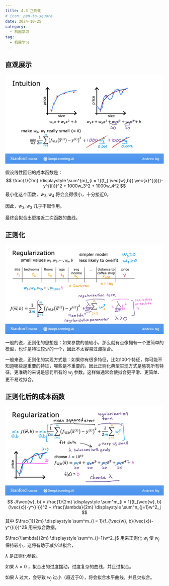 ```yaml
---
title: 4.3 正则化
# icon: pen-to-square
date: 2024-10-25
category:
  - 机器学习
tag:
  - 机器学习
---
```


## 直观展示

![image-20241025205056604](./../../../.vuepress/public/assets/images/Machine_learning/lesson_one/week_three/4.3_Cost_Function_with_Regularization.assests/image-20241025205056604.png)

假设线性回归的成本函数是：
$$
 \frac{1}{2m} \displaystyle \sum^{m}_{i = 1}(f_{ \vec{w},b}( \vec{x}^{(i)})- y^{(i)})^2 + 1000w_3^2 + 1000w_4^2
$$
最小化这个函数，$w_3, w_4$ 将会变得很小，十分接近0。

因此，$w_3, w_3$ 几乎不起作用。

最终会拟合出更接近二次函数的曲线。

## 正则化

![image-20241025205112554](./../../../.vuepress/public/assets/images/Machine_learning/lesson_one/week_three/4.3_Cost_Function_with_Regularization.assests/image-20241025205112554.png)

一般的说，正则化的思想是：如果参数的值较小，那么就有点像拥有一个更简单的模型，也许是特征较少的一个，因此不太容易过渡拟合。

一般来说，正则化的实现方式是：如果你有很多特征，比如100个特征，你可能不知道哪些是重要的特征，哪些是不重要的。因此正则化典型实现方式是惩罚所有特征，更准确的来说是惩罚所有的 $w_j$ 参数。这样做通常会使拟合更平滑、更简单、更不易过拟合。

## 正则化后的成本函数

![image-20241025205127705](./../../../.vuepress/public/assets/images/Machine_learning/lesson_one/week_three/4.3_Cost_Function_with_Regularization.assests/image-20241025205127705.png)
$$
J(\vec{w}, b) = \frac{1}{2m} \displaystyle \sum^m_{i = 1}(f_{\vec{w}, b}(\vec{x})-y^{(i)})^2 + \frac{\lambda}{2m} \displaystyle \sum^n_{j=1}w^2_j
$$
其中 $\frac{1}{2m} \displaystyle \sum^m_{i = 1}(f_{\vec{w}, b}(\vec{x})-y^{(i)})^2$ 用来拟合数据，

 $\frac{\lambda}{2m} \displaystyle \sum^n_{j=1}w^2_j$ 用来正则化 $w_j$ 使 $w_j$ 保持较小，这将有助于减少过拟合，

 $\lambda$ 是正则化参数。

如果 $\lambda = 0$ ，拟合出的过度摆动，过度复杂的曲线，并且过拟合。

如果 $\lambda$ 过大，会导致 $w_j$ 过小（趋近于0），将会拟合水平曲线，并且欠拟合。



